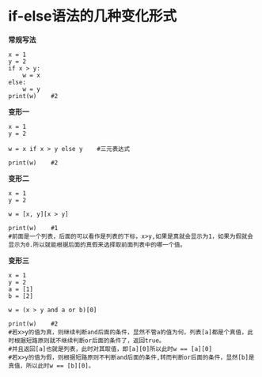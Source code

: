 # if-else语法的几种变化形式
**常规写法**
```
x = 1
y = 2
if x > y:
    w = x
else:
    w = y
print(w)    #2
```
**变形一**
```
x = 1
y = 2

w = x if x > y else y    #三元表达式

print(w)    #2
```  

**变形二**
```
x = 1
y = 2

w = [x, y][x > y]

print(w)    #1  
#前面是一个列表，后面的可以看作是列表的下标，x>y,如果是真就会显示为1，如果为假就会显示为0.所以就能根据后面的真假来选择取前面列表中的哪一个值。
```  

**变形三**
```
x = 1
y = 2
a = [1]
b = [2]

w = (x > y and a or b)[0]

print(w)    #2   
#若x>y的值为真，则继续判断and后面的条件，显然不管a的值为何，列表[a]都是个真值，此时根据短路原则就不继续判断or后面的条件了，返回true。
#并且返回[a]也就是列表，此时对其取值，即[a][0]所以此时w == [a][0]
#若x>y的值为假，则根据短路原则不判断and后面的条件,转而判断or后面的条件，显然[b]是真值，所以此时w == [b][0]。
```
